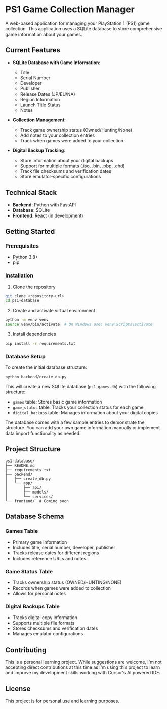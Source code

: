 # PS1 Game Collection Manager

A web-based application for managing your PlayStation 1 (PS1) game collection. This application uses a SQLite database to store comprehensive game information about your games.

## Current Features

- **SQLite Database with Game Information**:
  - Title
  - Serial Number
  - Developer
  - Publisher
  - Release Dates (JP/EU/NA)
  - Region Information
  - Launch Title Status
  - Notes

- **Collection Management**:
  - Track game ownership status (Owned/Hunting/None)
  - Add notes to your collection entries
  - Track when games were added to your collection

- **Digital Backup Tracking**:
  - Store information about your digital backups
  - Support for multiple formats (.iso, .bin, .pbp, .chd)
  - Track file checksums and verification dates
  - Store emulator-specific configurations

## Technical Stack

- **Backend**: Python with FastAPI
- **Database**: SQLite
- **Frontend**: React (in development)

## Getting Started

### Prerequisites
- Python 3.8+
- pip

### Installation

1. Clone the repository
```bash
git clone <repository-url>
cd ps1-database
```

2. Create and activate virtual environment
```bash
python -m venv venv
source venv/bin/activate  # On Windows use: venv\Scripts\activate
```

3. Install dependencies
```bash
pip install -r requirements.txt
```

### Database Setup

To create the initial database structure:

```bash
python backend/create_db.py
```

This will create a new SQLite database (`ps1_games.db`) with the following structure:

- `games` table: Stores basic game information
- `game_status` table: Tracks your collection status for each game
- `digital_backups` table: Manages information about your digital copies

The database comes with a few sample entries to demonstrate the structure. You can add your own game information manually or implement data import functionality as needed.

## Project Structure

```
ps1-database/
├── README.md
├── requirements.txt
├── backend/
│   ├── create_db.py
│   └── app/
│       ├── api/
│       ├── models/
│       └── services/
└── frontend/  # Coming soon
```

## Database Schema

### Games Table
- Primary game information
- Includes title, serial number, developer, publisher
- Tracks release dates for different regions
- Includes reference URLs and notes

### Game Status Table
- Tracks ownership status (OWNED/HUNTING/NONE)
- Records when games were added to collection
- Allows for personal notes

### Digital Backups Table
- Tracks digital copy information
- Supports multiple file formats
- Stores checksums and verification dates
- Manages emulator configurations

## Contributing

This is a personal learning project. While suggestions are welcome, I'm not accepting direct contributions at this time as I'm using this project to learn and improve my development skills working with Cursor's AI powered IDE.

## License

This project is for personal use and learning purposes. 